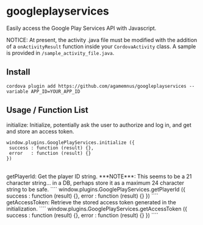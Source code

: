 googleplayservices
==================

Easily access the Google Play Services API with Javascript.

NOTICE: At present, the activity .java file must be modified with the addition of a ``onActivityResult`` function inside your ``CordovaActivity`` class. A sample is provided in ``/sample_activity_file.java``.

Install
----------------------
````
cordova plugin add https://github.com/agamemnus/googleplayservices --variable APP_ID=YOUR_APP_ID
````

Usage / Function List
----------------------

initialize: Initialize, potentially ask the user to authorize and log in, and get and store an access token.
````
window.plugins.GooglePlayServices.initialize ({
 success : function (result) {},
 error   : function (result) {}
})
````
<br/>
getPlayerId: Get the player ID string. ***NOTE***: This seems to be a 21 character string... in a DB, perhaps store it as a maximum 24 character string to be safe.
````
window.plugins.GooglePlayServices.getPlayerId ({
 success : function (result) {},
 error   : function (result) {}
})
````
<br/>
getAccessToken: Retrieve the stored access token generated in the initialization.
````
window.plugins.GooglePlayServices.getAccessToken ({
 success : function (result) {},
 error   : function (result) {}
})
````

